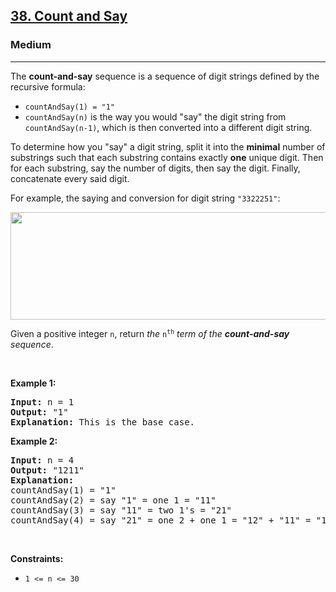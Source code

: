 <h2><a href="https://leetcode.com/problems/count-and-say/">38. Count and Say</a></h2><h3>Medium</h3><hr><div class=""><p class="">The <strong class="">count-and-say</strong> sequence is a sequence of digit strings defined by the recursive formula:</p>

<ul class="">
	<li class=""><code class="">countAndSay(1) = "1"</code></li>
	<li class=""><code class="">countAndSay(n)</code> is the way you would "say" the digit string from <code class="">countAndSay(n-1)</code>, which is then converted into a different digit string.</li>
</ul>

<p class="">To determine how you "say" a digit string, split it into the <strong class="">minimal</strong> number of substrings such that each substring contains exactly <strong class="">one</strong> unique digit. Then for each substring, say the number of digits, then say the digit. Finally, concatenate every said digit.</p>

<p class="">For example, the saying and conversion for digit string <code class="">"3322251"</code>:</p>
<img alt="" src="https://assets.leetcode.com/uploads/2020/10/23/countandsay.jpg" style="width: 581px; height: 172px;">
<p class="">Given a positive integer <code class="">n</code>, return <em class="">the </em><code class="">n<sup class="">th</sup></code><em class=""> term of the <strong class="">count-and-say</strong> sequence</em>.</p>

<p class="">&nbsp;</p>
<p class=""><strong class="example">Example 1:</strong></p>

<pre class=""><strong class="">Input:</strong> n = 1
<strong class="">Output:</strong> "1"
<strong class="">Explanation:</strong> This is the base case.
</pre>

<p class=""><strong class="example">Example 2:</strong></p>

<pre class=""><strong class="">Input:</strong> n = 4
<strong class="">Output:</strong> "1211"
<strong class="">Explanation:</strong>
countAndSay(1) = "1"
countAndSay(2) = say "1" = one 1 = "11"
countAndSay(3) = say "11" = two 1's = "21"
countAndSay(4) = say "21" = one 2 + one 1 = "12" + "11" = "1211"
</pre>

<p class="">&nbsp;</p>
<p class=""><strong class="">Constraints:</strong></p>

<ul class="">
	<li class=""><code class="">1 &lt;= n &lt;= 30</code></li>
</ul>
</div>